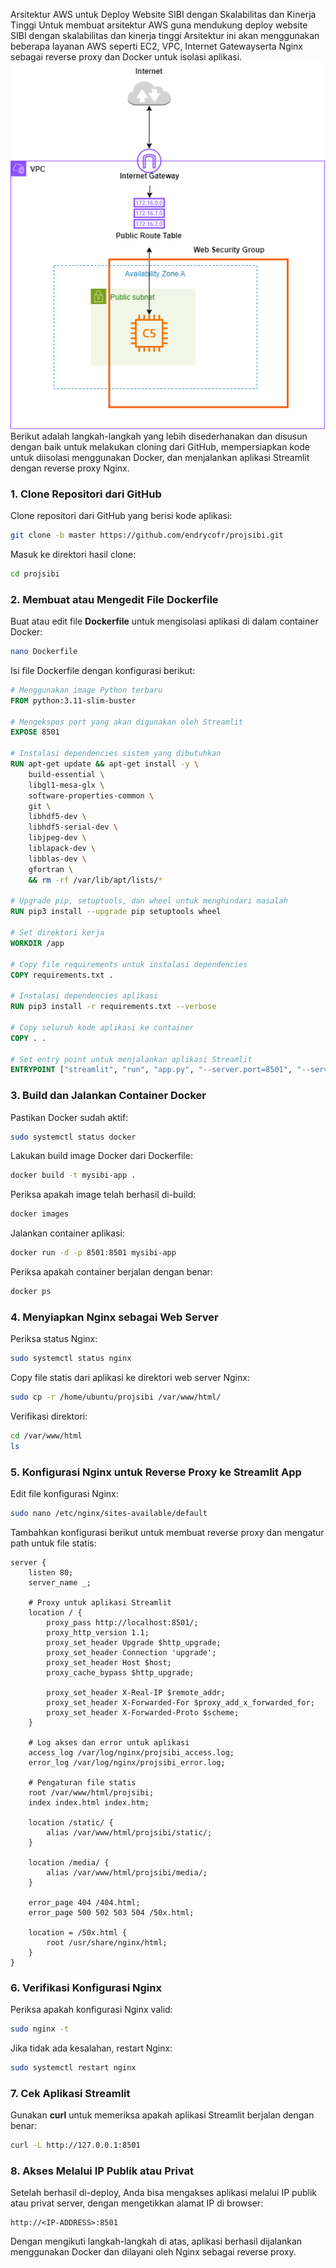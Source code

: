Arsitektur AWS untuk Deploy Website SIBI dengan Skalabilitas dan Kinerja Tinggi
Untuk membuat arsitektur AWS guna mendukung deploy website SIBI dengan skalabilitas dan kinerja tinggi Arsitektur ini akan menggunakan beberapa layanan AWS seperti EC2, VPC,  Internet Gatewayserta Nginx sebagai reverse proxy dan Docker untuk isolasi aplikasi.
  ![Architecture Diagram](https://github.com/endrycofr/projsibi/blob/master/images/projsibi.png)
Berikut adalah langkah-langkah yang lebih disederhanakan dan disusun dengan baik untuk melakukan cloning dari GitHub, mempersiapkan kode untuk diisolasi menggunakan Docker, dan menjalankan aplikasi Streamlit dengan reverse proxy Nginx.

### 1. Clone Repositori dari GitHub
Clone repositori dari GitHub yang berisi kode aplikasi:
```bash
git clone -b master https://github.com/endrycofr/projsibi.git
```
Masuk ke direktori hasil clone:
```bash
cd projsibi
```

### 2. Membuat atau Mengedit File Dockerfile
Buat atau edit file **Dockerfile** untuk mengisolasi aplikasi di dalam container Docker:
```bash
nano Dockerfile
```
Isi file Dockerfile dengan konfigurasi berikut:
```dockerfile
# Menggunakan image Python terbaru
FROM python:3.11-slim-buster

# Mengekspos port yang akan digunakan oleh Streamlit
EXPOSE 8501

# Instalasi dependencies sistem yang dibutuhkan
RUN apt-get update && apt-get install -y \
    build-essential \
    libgl1-mesa-glx \
    software-properties-common \
    git \
    libhdf5-dev \
    libhdf5-serial-dev \
    libjpeg-dev \
    liblapack-dev \
    libblas-dev \
    gfortran \
    && rm -rf /var/lib/apt/lists/*

# Upgrade pip, setuptools, dan wheel untuk menghindari masalah
RUN pip3 install --upgrade pip setuptools wheel

# Set direktori kerja
WORKDIR /app

# Copy file requirements untuk instalasi dependencies
COPY requirements.txt .

# Instalasi dependencies aplikasi
RUN pip3 install -r requirements.txt --verbose

# Copy seluruh kode aplikasi ke container
COPY . .

# Set entry point untuk menjalankan aplikasi Streamlit
ENTRYPOINT ["streamlit", "run", "app.py", "--server.port=8501", "--server.address=0.0.0.0"]
```

### 3. Build dan Jalankan Container Docker
Pastikan Docker sudah aktif:
```bash
sudo systemctl status docker
```
Lakukan build image Docker dari Dockerfile:
```bash
docker build -t mysibi-app .
```
Periksa apakah image telah berhasil di-build:
```bash
docker images
```
Jalankan container aplikasi:
```bash
docker run -d -p 8501:8501 mysibi-app
```
Periksa apakah container berjalan dengan benar:
```bash
docker ps
```

### 4. Menyiapkan Nginx sebagai Web Server
Periksa status Nginx:
```bash
sudo systemctl status nginx
```
Copy file statis dari aplikasi ke direktori web server Nginx:
```bash
sudo cp -r /home/ubuntu/projsibi /var/www/html/
```
Verifikasi direktori:
```bash
cd /var/www/html
ls
```

### 5. Konfigurasi Nginx untuk Reverse Proxy ke Streamlit App
Edit file konfigurasi Nginx:
```bash
sudo nano /etc/nginx/sites-available/default
```
Tambahkan konfigurasi berikut untuk membuat reverse proxy dan mengatur path untuk file statis:
```nginx
server {
    listen 80;
    server_name _;

    # Proxy untuk aplikasi Streamlit
    location / {
        proxy_pass http://localhost:8501/;
        proxy_http_version 1.1;
        proxy_set_header Upgrade $http_upgrade;
        proxy_set_header Connection 'upgrade';
        proxy_set_header Host $host;
        proxy_cache_bypass $http_upgrade;

        proxy_set_header X-Real-IP $remote_addr;
        proxy_set_header X-Forwarded-For $proxy_add_x_forwarded_for;
        proxy_set_header X-Forwarded-Proto $scheme;
    }

    # Log akses dan error untuk aplikasi
    access_log /var/log/nginx/projsibi_access.log;
    error_log /var/log/nginx/projsibi_error.log;

    # Pengaturan file statis
    root /var/www/html/projsibi;
    index index.html index.htm;

    location /static/ {
        alias /var/www/html/projsibi/static/;
    }

    location /media/ {
        alias /var/www/html/projsibi/media/;
    }

    error_page 404 /404.html;
    error_page 500 502 503 504 /50x.html;

    location = /50x.html {
        root /usr/share/nginx/html;
    }
}
```

### 6. Verifikasi Konfigurasi Nginx
Periksa apakah konfigurasi Nginx valid:
```bash
sudo nginx -t
```
Jika tidak ada kesalahan, restart Nginx:
```bash
sudo systemctl restart nginx
```

### 7. Cek Aplikasi Streamlit
Gunakan **curl** untuk memeriksa apakah aplikasi Streamlit berjalan dengan benar:
```bash
curl -L http://127.0.0.1:8501
```

### 8. Akses Melalui IP Publik atau Privat
Setelah berhasil di-deploy, Anda bisa mengakses aplikasi melalui IP publik atau privat server, dengan mengetikkan alamat IP di browser:
```
http://<IP-ADDRESS>:8501
```

Dengan mengikuti langkah-langkah di atas, aplikasi berhasil dijalankan menggunakan Docker dan dilayani oleh Nginx sebagai reverse proxy.

